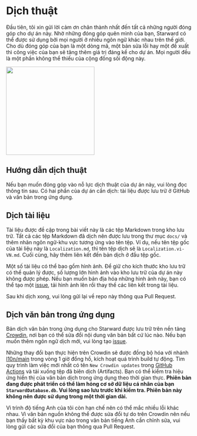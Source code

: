 # Dịch thuật

Đầu tiên, tôi xin gửi lời cảm ơn chân thành nhất đến tất cả những người đóng góp cho dự án này. Nhờ những đóng góp quên mình của bạn, Starward có thể được sử dụng bởi mọi người ở nhiều ngôn ngữ khác nhau trên thế giới. Cho dù đóng góp của bạn là một dòng mã, một bản sửa lỗi hay một đề xuất thì công việc của bạn sẽ tăng thêm giá trị đáng kể cho dự án. Mọi người đều là một phần không thể thiếu của cộng đồng sôi động này.

<picture>
    <source srcset="https://github.com/Scighost/Starward/assets/61003590/9d369ec3-ab7c-408f-88c2-11bfe4453208" type="image/avif" />
    <img src="https://github.com/Scighost/Starward/assets/61003590/44552992-e2c5-451f-9c2a-73176e8e4e93" width="240px" />
</picture>


## Hướng dẫn dịch thuật

Nếu bạn muốn đóng góp vào nỗ lực dịch thuật của dự án này, vui lòng đọc thông tin sau. Có hai phần của dự án cần dịch: tài liệu được lưu trữ ở GitHub và văn bản trong ứng dụng.


## Dịch tài liệu

Tài liệu được đề cập trong bài viết này là các tệp Markdown trong kho lưu trữ. Tất cả các tệp Markdown đã dịch nên được lưu trong thư mục `docs/` và thêm nhãn ngôn ngữ-khu vực tương ứng vào tên tệp. Ví dụ, nếu tên tệp gốc của tài liệu này là `Localization.md`, thì tên tệp dịch sẽ là `Localization.vi-VN.md`. Cuối cùng, hãy thêm liên kết đến bản dịch ở đầu tệp gốc.

Một số tài liệu có thể bao gồm hình ảnh. Để giữ cho kích thước kho lưu trữ có thể quản lý được, số lượng lớn hình ảnh vào kho lưu trữ của dự án này không được phép. Nếu bạn muốn bản địa hóa những hình ảnh này, bạn có thể tạo một [issue](https://github.com/Scighost/Starward/issues), tải hình ảnh lên rồi thay thế các liên kết trong tài liệu.

Sau khi dịch xong, vui lòng gửi lại về repo này thông qua Pull Request.


## Dịch văn bản trong ứng dụng

Bản dịch văn bản trong ứng dụng cho Starward được lưu trữ trên nền tảng [Crowdin](https://crowdin.com/project/starward), nơi bạn có thể sửa đổi nội dung văn bản bất cứ lúc nào. Nếu bạn muốn thêm ngôn ngữ dịch mới, vui lòng tạo [issue](https://github.com/Scighost/Starward/issues).

Những thay đổi bạn thực hiện trên Crowdin sẽ được đồng bộ hóa với nhánh [l10n/main](https://github.com/Scighost/Starward/tree/l10n/main) trong vòng 1 giờ đổng hồ, kích hoạt quá trình build tự động. Tìm quy trình làm việc mới nhất có tên `New Crowdin updates` trong [GitHub Actions](https://github.com/Scighost/Starward/actions/workflows/build.yml) và tải xuống tệp đã biên dịch (Artifacts). Bạn có thể kiểm tra hiệu ứng hiển thị của văn bản dịch trong ứng dụng theo thời gian thực. **Phiên bản đang được phát triển có thể làm hỏng cơ sở dữ liệu cá nhân của bạn `StarwardDatabase.db`. Vui lòng sao lưu trước khi kiểm tra. Phiên bản này không nên được sử dụng trong một thời gian dài.**

Vì trình độ tiếng Anh của tôi còn hạn chế nên có thể mắc nhiều lỗi khác nhau. Vì văn bản nguồn không thể được sửa đổi tự do trên Crowdin nên nếu bạn thấy bất kỳ khu vực nào trong văn bản tiếng Anh cần chỉnh sửa, vui lòng gửi các sửa đổi của bạn thông qua Pull Request.

